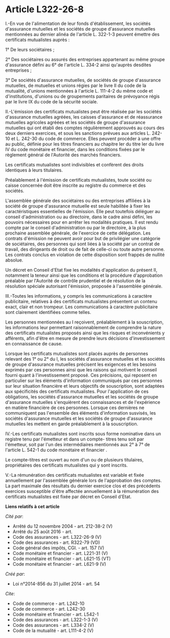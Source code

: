 # Article L322-26-8

I.-En vue de l'alimentation de leur fonds d'établissement, les sociétés d'assurance mutuelles et les sociétés de groupe
d'assurance mutuelles mentionnées au dernier alinéa de l'article L. 322-1-3 peuvent émettre des certificats mutualistes
auprès : 

1° De leurs sociétaires ; 

2° Des sociétaires ou assurés des entreprises appartenant au même groupe d'assurance défini au 6° de l'article L. 334-2 ainsi
qu'auprès desdites entreprises ; 

3° De sociétés d'assurance mutuelles, de sociétés de groupe d'assurance mutuelles, de mutuelles et unions régies par le livre
II du code de la mutualité, d'unions mentionnées à l'article L. 111-4-2 du même code et d'institutions, d'unions ou de
groupements paritaires de prévoyance régis par le livre IX du code de la sécurité sociale. 

II.-L'émission des certificats mutualistes peut être réalisée par les sociétés d'assurance mutuelles agréées, les caisses
d'assurance et de réassurance mutuelles agricoles agréées et les sociétés de groupe d'assurance mutuelles qui ont établi des
comptes régulièrement approuvés au cours des deux derniers exercices, et sous les sanctions prévues aux articles  L. 242-10
et  L. 242-30  du code de commerce. Elles peuvent procéder à une offre au public, définie pour les titres financiers au
chapitre Ier du titre Ier du livre IV du code monétaire et financier, dans les conditions fixées par le règlement général de
l'Autorité des marchés financiers. 

Les certificats mutualistes sont indivisibles et confèrent des droits identiques à leurs titulaires. 

Préalablement à l'émission de certificats mutualistes, toute société ou caisse concernée doit être inscrite au registre du
commerce et des sociétés. 

L'assemblée générale des sociétaires ou des entreprises affiliées à la société de groupe d'assurance mutuelle est seule
habilitée à fixer les caractéristiques essentielles de l'émission. Elle peut toutefois déléguer au conseil d'administration
ou au directoire, dans le cadre ainsi défini, les pouvoirs nécessaires pour en arrêter les modalités pratiques. Il est rendu
compte par le conseil d'administration ou par le directoire, à la plus prochaine assemblée générale, de l'exercice de cette
délégation. Les contrats d'émission ne peuvent avoir pour but de privilégier une catégorie de sociétaires, des personnes qui
sont liées à la société par un contrat de travail, des dirigeants de droit ou de fait de celle-ci ou toute autre personne.
Les contrats conclus en violation de cette disposition sont frappés de nullité absolue. 

Un décret en Conseil d'Etat fixe les modalités d'application du présent II, notamment la teneur ainsi que les conditions et
la procédure d'approbation préalable par l'Autorité de contrôle prudentiel et de résolution de la résolution spéciale
autorisant l'émission, proposée à l'assemblée générale. 

III.-Toutes les informations, y compris les communications à caractère publicitaire, relatives à des certificats mutualistes
présentent un contenu exact, clair et non trompeur. Les communications à caractère publicitaire sont clairement identifiées
comme telles. 

Les personnes mentionnées au I reçoivent, préalablement à la souscription, les informations leur permettant raisonnablement
de comprendre la nature des certificats mutualistes proposés ainsi que les risques et inconvénients y afférents, afin d'être
en mesure de prendre leurs décisions d'investissement en connaissance de cause. 

Lorsque les certificats mutualistes sont placés auprès de personnes relevant des 1° ou 2° du I, les sociétés d'assurance
mutuelles et les sociétés de groupe d'assurance mutuelles précisent les exigences et les besoins exprimés par ces personnes
ainsi que les raisons qui motivent le conseil fourni quant à l'investissement proposé. Ces précisions, qui reposent en
particulier sur les éléments d'information communiqués par ces personnes sur leur situation financière et leurs objectifs de
souscription, sont adaptées aux spécificités des certificats mutualistes. Pour l'application de ces obligations, les sociétés
d'assurance mutuelles et les sociétés de groupe d'assurance mutuelles s'enquièrent des connaissances et de l'expérience en
matière financière de ces personnes. Lorsque ces dernières ne communiquent pas l'ensemble des éléments d'information
susvisés, les sociétés d'assurance mutuelles et les sociétés de groupe d'assurance mutuelles les mettent en garde
préalablement à la souscription. 

IV.-Les certificats mutualistes sont inscrits sous forme nominative dans un registre tenu par l'émetteur et dans un compte-
titres tenu soit par l'émetteur, soit par l'un des intermédiaires mentionnés aux  2° à 7° de l'article L. 542-1 du code
monétaire et financier . 

Le compte-titres est ouvert au nom d'un ou de plusieurs titulaires, propriétaires des certificats mutualistes qui y sont
inscrits. 

V.-La rémunération des certificats mutualistes est variable et fixée annuellement par l'assemblée générale lors de
l'approbation des comptes. La part maximale des résultats du dernier exercice clos et des précédents exercices susceptible
d'être affectée annuellement à la rémunération des certificats mutualistes est fixée par décret en Conseil d'Etat.

**Liens relatifs à cet article**

_Cité par_:

  - Arrêté du 12 novembre 2004 - art. 212-38-2 (V)
  - Arrêté du 25 août 2016 - art.
  - Code des assurances - art. L322-26-9 (V)
  - Code des assurances - art. R322-79 (VD)
  - Code général des impôts, CGI. - art. 157 (V)
  - Code monétaire et financier - art. L221-31 (V)
  - Code monétaire et financier - art. L621-15 (VT)
  - Code monétaire et financier - art. L621-9 (V)

_Créé par_:

  - Loi n°2014-856 du 31 juillet 2014 - art. 54

_Cite_:

  - Code de commerce - art. L242-10
  - Code de commerce - art. L242-30
  - Code monétaire et financier - art. L542-1
  - Code des assurances - art. L322-1-3 (V)
  - Code des assurances - art. L334-2 (V)
  - Code de la mutualité - art. L111-4-2 (V)
